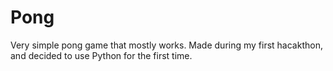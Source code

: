 # Pong
Very simple pong game that mostly works. Made during my first hacakthon, and decided to use Python for the first time.
